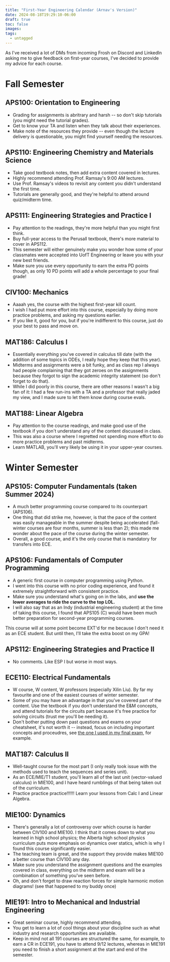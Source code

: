 ```yaml
---
title: "First-Year Engineering Calendar (Arnav's Version)"
date: 2024-08-18T19:29:10-06:00
draft: true
toc: false
images:
tags: 
  - untagged
---
```

As I've received a lot of DMs from incoming Frosh on Discord and LinkedIn asking me to give feedback on first-year courses, I've decided to provide my advice for each course. 
# Fall Semester
## APS100: Orientation to Engineering
- Grading for assignments is abritrary and harsh -- so don't skip tutorials (you might need the tutorial grades).
- Get to know your TA and listen when they talk about their experiences.
- Make note of the resources they provide -- even though the lecture delivery is questionable, you might find yourself needing the resources.

## APS110: Engineering Chemistry and Materials Science
- Take good textbook notes, then add extra content covered in lectures.
- Highly recommend attending Prof. Ramsay's 9:00 AM lectures.
- Use Prof. Ramsay's videos to revisit any content you didn't understand the first time.
- Tutorials are generally good, and they're helpful to attend around quiz/midterm time.

## APS111: Engineering Strategies and Practice I
- Pay attention to the readings, they're more helpful than you might first think.
- Buy full-year access to the Perusall textbook, there's more material to cover in APS112.
- This semester will either genuinely make you wonder how some of your classmates were accepted into UofT Engineering or leave you with your new best friends.
- Make sure you use every opportunity to earn the extra PD points though, as only 10 PD points will add a whole percentage to your final grade!

## CIV100: Mechanics
- Aaaah yes, the course with the highest first-year kill count. 
- I wish I had put more effort into this course, especially by doing more practice problems, and asking my questions earlier. 
- If you like it, good for you, but if you're indifferent to this course, just do your best to pass and move on.

## MAT186: Calculus I
- Essentially everything you've covered in calculus till date (with the addition of some topics in ODEs, I really hope they keep that this year).
- Midterms and assignments were a bit funky, and as class rep I always had people complaining that they got zeroes on the assignments because they forgot to sign the academic integrity statement (so don't forget to do that).
- While I did poorly in this course, there are other reasons I wasn't a big fan of it: I had a few run-ins with a TA and a professor that really jaded my view, and I made sure to let them know during course evals.

## MAT188: Linear Algebra
- Pay attention to the course readings, and make good use of the textbook if you don't understand any of the content discussed in class. 
- This was also a course where I regretted not spending more effort to do more practice problems and past midterms.
- Learn MATLAB, you'll very likely be using it in your upper-year courses.

# Winter Semester
## APS105: Computer Fundamentals (taken Summer 2024)
- A much better programming course compared to its counterpart (APS106). 
- One thing that did strike me, however, is that the pace of the content was easily manageable in the summer despite being accelerated (fall-winter courses are four months, summer is less than 2); this made me wonder about the pace of the course during the winter semester. 
- Overall, a good course, and it's the only course that is mandatory for transfers into ECE.

## APS106: Fundamentals of Computer Programming 
- A generic first course in computer programming using Python. 
- I went into this course with no prior coding experience, and found it extremely straightforward with consistent practice. 
- Make sure you understand what's going on in the labs, and **use the lower averages to ride the curve to the top LOL.** 
- I will also say that as an Indy (industrial engineering student) at the time of taking this course, I found that APS105 (C) would have been much better preparation for second-year programming courses. 

This course will at some point become EXT'd for me because I don't need it as an ECE student. But until then, I'll take the extra boost on my GPA!

## APS112: Engineering Strategies and Practice II
- No comments. Like ESP I but worse in most ways. 

## ECE110: Electrical Fundamentals
- W course, W content, W professors (especially Xilin Liu). By far my favourite and one of the easiest courses of winter semester. 
- Some of you may have an advantage in that you've covered part of the content. Use the textbook if you don't understand the E&M concepts, and attend tutorials for the circuits part because it's free practice for solving circuits (trust me you'll be needing it). 
- Don't bother putting down past questions and exams on your cheatsheet, it's not worth it -- instead, focus on including important concepts and proceudres, see [the one I used in my final exam](/files/firstyear/ece110formulae.pdf), for example.

## MAT187: Calculus II
- Well-taught course for the most part (I only really took issue with the methods used to teach the sequences and series unit). 
- As an ECE/MIE/T1 student, you'll learn all of the last unit (vector-valued calculus) in MIE100, and I have heard rumblings of that being taken out of the curriculum.
- Practice practice practice!!!!!! Learn your lessons from Calc I and Linear Algebra.

## MIE100: Dynamics
- There's generally a lot of controversy over which course is harder between CIV100 and MIE100. I think that it comes down to what you learned in high school physics; the Alberta high school physics curriculum puts more emphasis on dynamics over statics, which is why I found this course significantly easier. 
- The teaching team is great, and the support they provide makes MIE100 a better course than CIV100 any day. 
- Make sure you understand the assignment questions and the examples covered in class, everything on the midterm and exam will be a combination of something you've seen before. 
- Oh, and don't forget to draw reaction forces for simple harmonic motion diagrams! (see that happened to my buddy once)

## MIE191: Intro to Mechanical and Industrial Engineering
- Great seminar course, highly recommend attending. 
- You get to learn a lot of cool things about your discipline such as what industry and research opportunities are available. 
- Keep in mind not all 191 courses are structured the same, for example, to earn a CR in ECE191, you have to attend 9/12 lectures, whereas in MIE191 you need to finish a short assignment at the start and end of the semester. 
